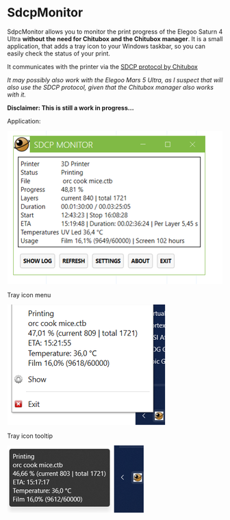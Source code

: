 # SdcpMonitor
SdpcMonitor allows you to monitor the print progress of the Elegoo Saturn 4 Ultra **without the need for Chitubox and the Chitubox manager**.
It is a small application, that adds a tray icon to your Windows taskbar, so you can easily check the status of your print.

It communicates with the printer via the [SDCP protocol by Chitubox](https://github.com/cbd-tech/SDCP-Smart-Device-Control-Protocol-V3.0.0/blob/bdbeedbad90d825fb67fae49f1316f41b97a1aa3/SDCP(Smart%20Device%20Control%20Protocol)_V3.0.0_EN.md)

*It may possibly also work with the Elegoo Mars 5 Ultra, as I suspect that will also use the SDCP protocol, given that the Chitubox manager also works with it.*

**Disclaimer: This is still a work in progress...**

Application:

![Screenshot of the application](screenshots/application.png)

Tray icon menu

![Screenshot of the trayicon menu](screenshots/trayicon_menu.png)

Tray icon tooltip

![Screenshot of the trayicon tooltip](screenshots/trayicon_tooltip.png)
